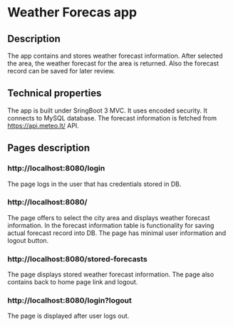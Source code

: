 # Weather Forecas app
## Description
The app contains and stores weather forecast information. After selected the area, the weather forecast for the area is returned. Also the forecast record can be saved for later review.
## Technical properties
The app is built under SringBoot 3 MVC. It uses encoded security. It connects to MySQL database. The forecast information is fetched from https://api.meteo.lt/ API. 
## Pages description
### http://localhost:8080/login 
The page logs in the user that has credentials stored in DB.
### http://localhost:8080/
The page offers to select the city area and displays weather forecast information. In the forecast information table is functionality for saving actual forecast record into DB.
The page has minimal user information and logout button.
### http://localhost:8080/stored-forecasts
The page displays stored weather forecast information. 
The page also contains back to home page link and logout.
### http://localhost:8080/login?logout
The page is displayed after user logs out.
